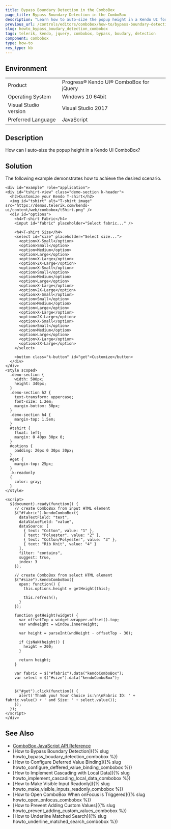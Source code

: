 ```yaml
---
title: Bypass Boundary Detection in the ComboBox
page_title: Bypass Boundary Detection in the ComboBox
description: "Learn how to auto-size the popup height in a Kendo UI for jQuery ComboBox component."
previous_url: /controls/editors/combobox/how-to/bypass-boundary-detection, /controls/editors/combobox/how-to/customize/bypass-boundary-detection
slug: howto_bypass_boudary_detection_combobox
tags: telerik, kendo, jquery, combobox, bypass, boudary, detection
component: combobox
type: how-to
res_type: kb
---
```


## Environment

<table>
 <tr>
  <td>Product</td>
  <td>Progress® Kendo UI® ComboBox for jQuery</td>
 </tr>
 <tr>
  <td>Operating System</td>
  <td>Windows 10 64bit</td>
 </tr>
 <tr>
  <td>Visual Studio version</td>
  <td>Visual Studio 2017</td>
 </tr>
 <tr>
  <td>Preferred Language</td>
  <td>JavaScript</td>
 </tr>
</table>

## Description

How can I auto-size the popup height in a Kendo UI ComboBox?

## Solution

The following example demonstrates how to achieve the desired scenario.


```dojo
<div id="example" role="application">
<div id="tshirt-view" class="demo-section k-header">
  <h2>Customize your Kendo T-shirt</h2>
  <img id="tshirt" alt="T-shirt image" src="https://demos.telerik.com/kendo-ui/content/web/combobox/tShirt.png" />
  <div id="options">
    <h4>T-shirt Fabric</h4>
    <input id="fabric" placeholder="Select fabric..." />

    <h4>T-shirt Size</h4>
    <select id="size" placeholder="Select size...">
      <option>X-Small</option>
      <option>Small</option>
      <option>Medium</option>
      <option>Large</option>
      <option>X-Large</option>
      <option>2X-Large</option>
      <option>X-Small</option>
      <option>Small</option>
      <option>Medium</option>
      <option>Large</option>
      <option>X-Large</option>
      <option>2X-Large</option>
      <option>X-Small</option>
      <option>Small</option>
      <option>Medium</option>
      <option>Large</option>
      <option>X-Large</option>
      <option>2X-Large</option>
      <option>X-Small</option>
      <option>Small</option>
      <option>Medium</option>
      <option>Large</option>
      <option>X-Large</option>
      <option>2X-Large</option>
    </select>

    <button class="k-button" id="get">Customize</button>
  </div>
</div>
<style scoped>
  .demo-section {
    width: 500px;
    height: 340px;
  }
  .demo-section h2 {
    text-transform: uppercase;
    font-size: 1.2em;
    margin-bottom: 30px;
  }
  .demo-section h4 {
    margin-top: 1.5em;
  }
  #tshirt {
    float: left;
    margin: 0 40px 30px 0;
  }
  #options {
    padding: 20px 0 30px 30px;
  }
  #get {
    margin-top: 25px;
  }
  .k-readonly
  {
    color: gray;
  }
</style>

<script>
  $(document).ready(function() {
    // create ComboBox from input HTML element
    $("#fabric").kendoComboBox({
      dataTextField: "text",
      dataValueField: "value",
      dataSource: [
        { text: "Cotton", value: "1" },
        { text: "Polyester", value: "2" },
        { text: "Cotton/Polyester", value: "3" },
        { text: "Rib Knit", value: "4" }
      ],
      filter: "contains",
      suggest: true,
      index: 3
    });

    // create ComboBox from select HTML element
    $("#size").kendoComboBox({
      open: function() {
        this.options.height = getHeight(this);

        this.refresh();
      }
    });

    function getHeight(widget) {
      var offsetTop = widget.wrapper.offset().top;
      var wndHeight = window.innerHeight;

      var height = parseInt(wndHeight - offsetTop - 30);

      if (isNaN(height)) {
        height = 200;  
      }

      return height;
    }

    var fabric = $("#fabric").data("kendoComboBox");
    var select = $("#size").data("kendoComboBox");


    $("#get").click(function() {
      alert('Thank you! Your Choice is:\n\nFabric ID: ' + fabric.value() + ' and Size: ' + select.value());
    });
  });
</script>
</div>
```

## See Also

* [ComboBox JavaScript API Reference](/api/javascript/ui/combobox)
* [How to Bypass Boundary Detection]({% slug howto_bypass_boudary_detection_combobox %})
* [How to Configure Deferred Value Binding]({% slug howto_configure_deffered_value_binding_combobox %})
* [How to Implement Cascading with Local Data]({% slug howto_implement_cascading_local_data_combobox %})
* [How to Make Visible Input Readonly]({% slug howto_make_visible_inputs_readonly_combobox %})
* [How to Open ComboBox When onFocus is Triggered]({% slug howto_open_onfocus_combobox %})
* [How to Prevent Adding Custom Values]({% slug howto_prevent_adding_custom_values_combobox %})
* [How to Underline Matched Search]({% slug howto_underline_matched_search_combobox %})

